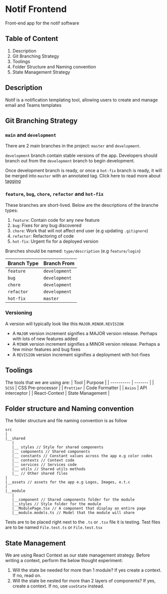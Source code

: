 # Notif Frontend

Front-end app for the notif software

## Table of Content

1. Description
2. Git Branching Strategy
3. Toolings
4. Folder Structure and Naming convention
5. State Management Strategy

## Description

Notif is a notification templating tool, allowing users to create and manage email and Teams templates

## Git Branching Strategy

### `main` and `development`

There are 2 main branches in the project: `master` and `development`.

`development` branch contain stable versions of the app. Developers should branch out from the `development` branch to begin development.

Once development branch is ready, or once a `hot-fix` branch is ready, it will be merged into `master` with an annotated tag. Click here to read more about [tagging](https://git-scm.com/book/en/v2/Git-Basics-Tagging)

### `feature`, `bug`, `chore`, `refactor` and `hot-fix`

These branches are short-lived. Below are the descriptions of the branche types:

1. `feature`: Contain code for any new feature
2. `bug`: Fixes for any bug discovered
3. `chore`: Work that will not affect end user (e.g updating `.gitignore`)
4. `refactor`: Refactoring of code
5. `hot-fix`: Urgent fix for a deployed version

Branches should be named: `type/description` (e.g `feature/login`)

| Branch Type | Branch From   |
| ----------- | ------------- |
| `feature`   | `development` |
| `bug`       | `development` |
| `chore`     | `development` |
| `refactor`  | `development` |
| `hot-fix`   | `master`      |

### Versioning

A version will typically look like this `MAJOR.MINOR.REVISION`

- A `MAJOR` version increment signifies a MAJOR version release. Perhaps with lots of new features added
- A `MINOR` version increment signifies a MINOR version release. Perhaps a few minor features and bug fixes
- A `REVISION` version increment signifies a deployment with hot-fixes

## Toolings

The tools that we are using are:
| Tool | Purpose |
| ---------- | ------- |
| `SCSS` | CSS Pre-processor |
| `Prettier` | Code Formatter |
| `Axios` | API interceptor |
| React-Context | State Management |

## Folder structure and Naming convention

The folder structure and file naming convention is as follow

```
src
|
|__shared
   |
   |__ styles // Style for shared components
   |__ components // Shared components
   |__ constants // Constant values across the app e.g color codes
   |__ contexts // Context code
   |__ services // Services code
   |__ utils // Shared utils methods
   |__ // Other shared files
|
|__assets // assets for the app e.g Logos, Images, e.t.c
|
|__module
   |
   |__component // Shared components folder for the module
   |__styles // Style folder for the module
   |__ModulePage.tsx // A component that display an entire page
   |__module.models.ts // Model that the module will share

```

Tests are to be placed right next to the `.ts` or `.tsx` file it is testing. Test files are to be named `File.test.ts` or `File.test.tsx`

## State Management

We are using React Context as our state management strategy. Before writing a context, perform the below thought experiment:

1. Will the state be needed for more than 1 module? If yes create a context. If no, read on.
2. Will the state be nested for more than 2 layers of components? If yes, create a context. If no, use `useState` instead.
